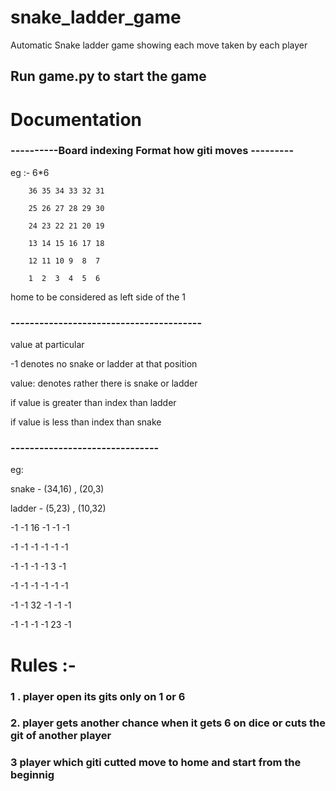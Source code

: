 # snake_ladder_game
 Automatic Snake ladder game showing each move taken by each player
 
## Run game.py to start the game

# Documentation

 ### ----------Board indexing Format how giti moves ---------
   eg :-  6*6
   
        36 35 34 33 32 31 
        
        25 26 27 28 29 30 
        
        24 23 22 21 20 19
        
        13 14 15 16 17 18
        
        12 11 10 9  8  7
  
        1  2  3  4  5  6
        
home to be considered as left side of the 1 
        
### ----------------------------------------


   value at particular

 -1 denotes no snake or ladder at that position
 
 value: denotes rather there is snake or ladder
 
  if value is greater than index than ladder
  
  if value is less than index than snake
  
  ### -------------------------------

 eg:

  snake - (34,16) , (20,3)
 
 ladder - (5,23) , (10,32)
 

 -1  -1  16  -1  -1  -1
 
 -1  -1  -1  -1  -1  -1
 
 -1  -1  -1  -1   3  -1
 
 -1  -1  -1  -1  -1  -1
 
 -1  -1  32  -1  -1  -1
 
 -1  -1  -1  -1  23  -1

 
 # Rules :-
  ### 1 . player open its gits only on 1 or 6 
  ### 2. player gets another chance when it gets 6 on dice or cuts the git of another player
  ### 3 player which giti cutted move to home and start from the beginnig
